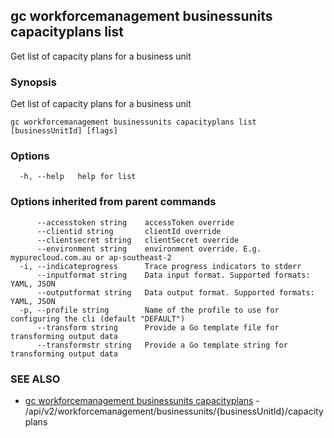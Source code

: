 ## gc workforcemanagement businessunits capacityplans list

Get list of capacity plans for a business unit

### Synopsis

Get list of capacity plans for a business unit

```
gc workforcemanagement businessunits capacityplans list [businessUnitId] [flags]
```

### Options

```
  -h, --help   help for list
```

### Options inherited from parent commands

```
      --accesstoken string    accessToken override
      --clientid string       clientId override
      --clientsecret string   clientSecret override
      --environment string    environment override. E.g. mypurecloud.com.au or ap-southeast-2
  -i, --indicateprogress      Trace progress indicators to stderr
      --inputformat string    Data input format. Supported formats: YAML, JSON
      --outputformat string   Data output format. Supported formats: YAML, JSON
  -p, --profile string        Name of the profile to use for configuring the cli (default "DEFAULT")
      --transform string      Provide a Go template file for transforming output data
      --transformstr string   Provide a Go template string for transforming output data
```

### SEE ALSO

* [gc workforcemanagement businessunits capacityplans](gc_workforcemanagement_businessunits_capacityplans.html)	 - /api/v2/workforcemanagement/businessunits/{businessUnitId}/capacityplans


